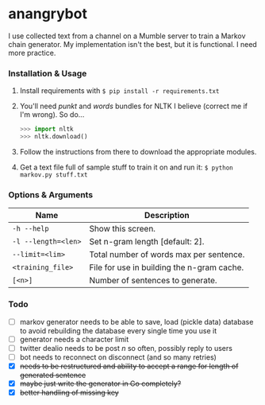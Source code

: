 # anangrybot

I use collected text from a channel on a Mumble server to train a Markov chain generator. My implementation isn't the best, but it is functional. I need more practice.

### Installation & Usage

1. Install requirements with `$ pip install -r requirements.txt`
2. You'll need _punkt_ and _words_ bundles for NLTK I believe (correct me if I'm wrong). So do...

    ```python
    >>> import nltk
    >>> nltk.download()
    ```

3. Follow the instructions from there to download the appropriate modules.
4. Get a text file full of sample stuff to train it on and run it: `$ python markov.py stuff.txt`

### Options & Arguments

Name | Description
---- | -----------
`-h --help` | Show this screen.
`-l --length=<len>` | Set n-gram length [default: 2].
`--limit=<lim>` | Total number of words max per sentence.
`<training_file>` | File for use in building the n-gram cache.
`[<n>]` | Number of sentences to generate.

### Todo

- [ ] markov generator needs to be able to save, load (pickle data) database to avoid rebuilding the database every single time you use it
- [ ] generator needs a character limit
- [ ] twitter dealio needs to be post _n_ so often, possibly reply to users
- [ ] bot needs to reconnect on disconnect (and so many retries)
- [x] ~~needs to be restructured and ability to accept a range for length of generated sentence~~
- [x] ~~maybe just write the generator in Go completely?~~
- [x] ~~better handling of missing key~~
